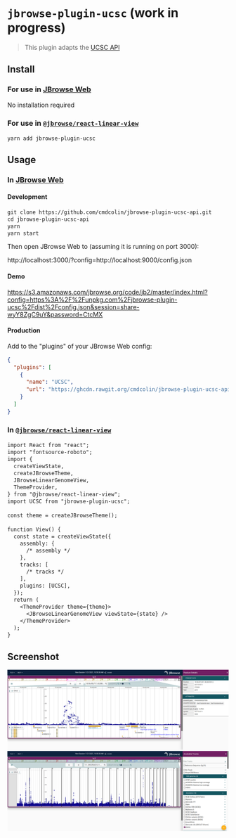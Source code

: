 # `jbrowse-plugin-ucsc` (work in progress)

> This plugin adapts the [UCSC API](https://genome.ucsc.edu/goldenPath/help/api.html)

## Install

### For use in [JBrowse Web](https://jbrowse.org/jb2/docs/quickstart_web)

No installation required

### For use in [`@jbrowse/react-linear-view`](https://www.npmjs.com/package/@jbrowse/react-linear-genome-view)

```
yarn add jbrowse-plugin-ucsc
```

## Usage

### In [JBrowse Web](https://jbrowse.org/jb2/docs/quickstart_web)

#### Development

```
git clone https://github.com/cmdcolin/jbrowse-plugin-ucsc-api.git
cd jbrowse-plugin-ucsc-api
yarn
yarn start
```

Then open JBrowse Web to (assuming it is running on port 3000):

http://localhost:3000/?config=http://localhost:9000/config.json

#### Demo

https://s3.amazonaws.com/jbrowse.org/code/jb2/master/index.html?config=https%3A%2F%2Funpkg.com%2Fjbrowse-plugin-ucsc%2Fdist%2Fconfig.json&session=share-wyY8ZgC9uY&password=CtcMX

#### Production

Add to the "plugins" of your JBrowse Web config:

```json
{
  "plugins": [
    {
      "name": "UCSC",
      "url": "https://ghcdn.rawgit.org/cmdcolin/jbrowse-plugin-ucsc-api/master/rawgit/jbrowse-plugin-ucsc.umd.production.min.js"
    }
  ]
}
```

### In [`@jbrowse/react-linear-view`](https://www.npmjs.com/package/@jbrowse/react-linear-genome-view)

```tsx
import React from "react";
import "fontsource-roboto";
import {
  createViewState,
  createJBrowseTheme,
  JBrowseLinearGenomeView,
  ThemeProvider,
} from "@jbrowse/react-linear-view";
import UCSC from "jbrowse-plugin-ucsc";

const theme = createJBrowseTheme();

function View() {
  const state = createViewState({
    assembly: {
      /* assembly */
    },
    tracks: [
      /* tracks */
    ],
    plugins: [UCSC],
  });
  return (
    <ThemeProvider theme={theme}>
      <JBrowseLinearGenomeView viewState={state} />
    </ThemeProvider>
  );
}
```

## Screenshot

![](img/1.png)
![](img/2.png)
